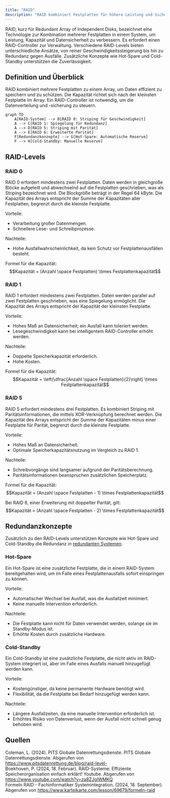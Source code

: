 ```yaml
---
title: "RAID"
description: "RAID kombiniert Festplatten für höhere Leistung und Sicherheit. Levels wie RAID 0 für Geschwindigkeit, RAID 1 für Spiegelung, RAID 5 für Parität. Formeln berechnen Kapazität, Hot-Spare und Cold-Standby bieten Redundanz."
---
```


RAID, kurz für Redundant Array of Independent Disks, bezeichnet eine Technologie zur Kombination mehrerer Festplatten in einem System, um Leistung, Kapazität und Datensicherheit zu verbessern. Es erfordert einen RAID-Controller zur Verwaltung. Verschiedene RAID-Levels bieten unterschiedliche Ansätze, von reiner Geschwindigkeitssteigerung bis hin zu Redundanz gegen Ausfälle. Zusätzliche Konzepte wie Hot-Spare und Cold-Standby unterstützen die Zuverlässigkeit.

## Definition und Überblick

RAID kombiniert mehrere Festplatten zu einem Array, um Daten effizient zu speichern und zu schützen. Die Kapazität richtet sich nach der kleinsten Festplatte im Array. Ein RAID-Controller ist notwendig, um die Datenverteilung und -sicherung zu steuern.

```mermaid
graph TD
    A[RAID-System] --> B[RAID 0: Striping für Geschwindigkeit]
    A --> C[RAID 1: Spiegelung für Redundanz]
    A --> D[RAID 5: Striping mit Parität]
    A --> E[RAID 6: Erweiterte Parität]
    F[Redundanzkonzepte] --> G[Hot-Spare: Automatische Reserve]
    F --> H[Cold-Standby: Manuelle Reserve]
```

## RAID-Levels

### RAID 0

RAID 0 erfordert mindestens zwei Festplatten. Daten werden in gleichgroße Blöcke aufgeteilt und abwechselnd auf die Festplatten geschrieben, was als Striping bezeichnet wird. Die Blockgröße beträgt in der Regel 64 kByte. Die Kapazität des Arrays entspricht der Summe der Kapazitäten aller Festplatten, begrenzt durch die kleinste Festplatte.

Vorteile:
- Verarbeitung großer Datenmengen.
- Schnellere Lese- und Schreibprozesse.

Nachteile:
- Hohe Ausfallwahrscheinlichkeit, da kein Schutz vor Festplattenausfällen besteht.

Formel für die Kapazität:
$$Kapazität = (Anzahl \space Festplatten) \times Festplattenkapazität$$

### RAID 1

RAID 1 erfordert mindestens zwei Festplatten. Daten werden parallel auf zwei Festplatten geschrieben, was eine Spiegelung ermöglicht. Die Kapazität des Arrays entspricht der Kapazität der kleinsten Festplatte.

Vorteile:
- Hohes Maß an Datensicherheit; ein Ausfall kann toleriert werden.
- Lesegeschwindigkeit kann bei intelligentem RAID-Controller erhöht werden.

Nachteile:
- Doppelte Speicherkapazität erforderlich.
- Hohe Kosten.

Formel für die Kapazität:
$$Kapazität = \left(\dfrac{Anzahl \space Festplatten}{2}\right) \times Festplattenkapazität$$

### RAID 5

RAID 5 erfordert mindestens drei Festplatten. Es kombiniert Striping mit Paritätsinformationen, die mittels XOR-Verknüpfung berechnet werden. Die Kapazität des Arrays entspricht der Summe der Kapazitäten minus einer Festplatte für Parität, begrenzt durch die kleinste Festplatte.

Vorteile:
- Hohes Maß an Datensicherheit.
- Optimale Speicherkapazitätsnutzung im Vergleich zu RAID 1.

Nachteile:
- Schreibvorgänge sind langsamer aufgrund der Paritätsberechnung.
- Paritätsinformationen beanspruchen zusätzlichen Speicherplatz.

Formel für die Kapazität:
$$Kapazität = (Anzahl \space Festplatten - 1) \times Festplattenkapazität$$

Bei RAID 6, einer Erweiterung mit doppelter Parität, gilt:
$$Kapazität = (Anzahl \space Festplatten - 2) \times Festplattenkapazität$$

## Redundanzkonzepte

Zusätzlich zu den RAID-Levels unterstützen Konzepte wie Hot-Spare und Cold-Standby die Redundanz in [redundanten Systemen](/open-fidup/lerninhalte/redundante-systeme).

### Hot-Spare

Ein Hot-Spare ist eine zusätzliche Festplatte, die in einem RAID-System bereitgehalten wird, um im Falle eines Festplattenausfalls sofort einspringen zu können.

Vorteile:
- Automatischer Wechsel bei Ausfall, was die Ausfallzeit minimiert.
- Keine manuelle Intervention erforderlich.

Nachteile:
- Die Festplatte kann nicht für Daten verwendet werden, solange sie im Standby-Modus ist.
- Erhöhte Kosten durch zusätzliche Hardware.

### Cold-Standby

Ein Cold-Standby ist eine zusätzliche Festplatte, die nicht aktiv im RAID-System integriert ist, aber im Falle eines Ausfalls manuell hinzugefügt werden kann.

Vorteile:
- Kostengünstiger, da keine permanente Hardware benötigt wird.
- Flexibilität, da die Festplatte bei Bedarf hinzugefügt werden kann.

Nachteile:
- Längere Ausfallzeiten, da eine manuelle Intervention erforderlich ist.
- Erhöhtes Risiko von Datenverlust, wenn der Ausfall nicht schnell genug behoben wird.

## Quellen

Coleman, L. (2024). PITS Globale Datenrettungsdienste. PITS Globale Datenrettungsdienste. Abgerufen von https://www.pitsdatenrettung.de/blog/raid-level-  
Boekhoven, P. (2024, 18. Februar). RAID-Systeme: Effiziente Speicherorganisation einfach erklärt! Youtube. Abgerufen von https://www.youtube.com/watch?v=za8ZJgIWMKQ  
Formeln RAID - Fachinformatiker Systemintegration. (2024, 18. September). Abgerufen von https://www.karteikarte.com/lesson/69679/formeln-raid
